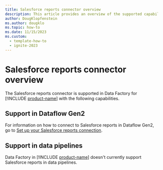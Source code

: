 ```yaml
---
title: Salesforce reports connector overview
description: This article provides an overview of the supported capabilities of the Salesforce reports connector.
author: DougKlopfenstein
ms.author: dougklo
ms.topic: how-to
ms.date: 11/15/2023
ms.custom:
  - template-how-to
  - ignite-2023
---
```


# Salesforce reports connector overview

The Salesforce reports connector is supported in Data Factory for [!INCLUDE [product-name](../includes/product-name.md)] with the following capabilities.


## Support in Dataflow Gen2

For information on how to connect to Salesforce reports in Dataflow Gen2, go to [Set up your Salesforce reports connection](connector-salesforce-reports.md).

## Support in data pipelines

Data Factory in [!INCLUDE [product-name](../includes/product-name.md)] doesn't currently support Salesforce reports in data pipelines.
